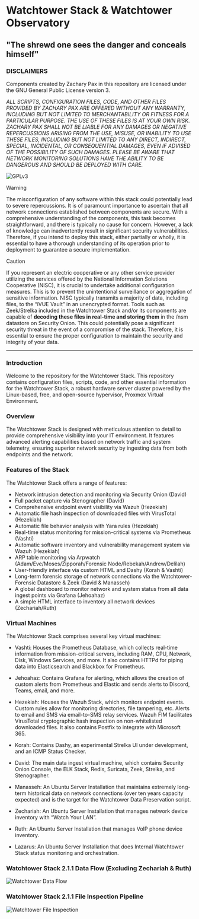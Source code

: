 # Watchtower Stack & Watchtower Observatory
## "The shrewd one sees the danger and conceals himself"

### DISCLAIMERS
Components created by Zachary Pax in this repository are licensed under the GNU General Public License version 3.

*ALL SCRIPTS, CONFIGURATION FILES, CODE, AND OTHER FILES PROVIDED BY ZACHARY PAX ARE OFFERED WITHOUT ANY WARRANTY, INCLUDING BUT NOT LIMITED TO MERCHANTABILITY OR FITNESS FOR A PARTICULAR PURPOSE. THE USE OF THESE FILES IS AT YOUR OWN RISK. ZACHARY PAX SHALL NOT BE LIABLE FOR ANY DAMAGES OR NEGATIVE REPERCUSSIONS ARISING FROM THE USE, MISUSE, OR INABILITY TO USE THESE FILES, INCLUDING BUT NOT LIMITED TO ANY DIRECT, INDIRECT, SPECIAL, INCIDENTAL, OR CONSEQUENTIAL DAMAGES, EVEN IF ADVISED OF THE POSSIBILITY OF SUCH DAMAGES. PLEASE BE AWARE THAT NETWORK MONITORING SOLUTIONS HAVE THE ABILITY TO BE DANGEROUS AND SHOULD BE DEPLOYED WITH CARE.*

![GPLv3](https://www.gnu.org/graphics/gplv3-with-text-136x68.png)

> [!WARNING]
> The misconfiguration of any software within this stack could potentially lead to severe repercussions. It is of paramount importance to ascertain that all network connections established between components are secure. With a comprehensive understanding of the components, this task becomes straightforward, and there is typically no cause for concern. However, a lack of knowledge can inadvertently result in significant security vulnerabilities. Therefore, if you intend to deploy this stack, either partially or wholly, it is essential to have a thorough understanding of its operation prior to deployment to guarantee a secure implementation.

> [!CAUTION]
> If you represent an electric cooperative or any other service provider utilizing the services offered by the National Information Solutions Cooperative (NISC), it is crucial to undertake additional configuration measures. This is to prevent the unintentional surveillance or aggregation of sensitive information. NISC typically transmits a majority of data, including files, to the “iVUE Vault” in an unencrypted format. Tools such as Zeek/Strelka included in the Watchtower Stack and/or its components are capable of **decoding these files in real-time and storing them** in the /nsm datastore on Security Onion. This could potentially pose a significant security threat in the event of a compromise of the stack. Therefore, it is essential to ensure the proper configuration to maintain the security and integrity of your data.

---
### Introduction

Welcome to the repository for the Watchtower Stack. This repository contains configuration files, scripts, code, and other essential information for the Watchtower Stack, a robust hardware server cluster powered by the Linux-based, free, and open-source hypervisor, Proxmox Virtual Environment.

### Overview

The Watchtower Stack is designed with meticulous attention to detail to provide comprehensive visibility into your IT environment. It features advanced alerting capabilities based on network traffic and system telemetry, ensuring superior network security by ingesting data from both endpoints and the network.

### Features of the Stack

The Watchtower Stack offers a range of features:

  -  Network intrusion detection and monitoring via Security Onion (David)
  -  Full packet capture via Stenographer (David)
  -  Comprehensive endpoint event visibility via Wazuh (Hezekiah)
  -  Automatic file hash inspection of downloaded files with VirusTotal (Hezekiah)
  -  Automatic file behavior analysis with Yara rules (Hezekiah)
  -  Real-time status monitoring for mission-critical systems via Prometheus (Vashti)
  -  Automatic software inventory and vulnerability management system via Wazuh (Hezekiah)
  -  ARP table monitoring via Arpwatch (Adam/Eve/Moses/Zipporah/Forensic Node/Rebekah/Andrew/Delilah)
  -  User-friendly interface via custom HTML and Dashy (Korah & Vashti)
  -  Long-term forensic storage of network connections via the Watchtower-Forensic Datastore & Zeek (David & Manasseh)
  -  A global dashboard to monitor network and system status from all data ingest points via Grafana (Jehoahaz)
  -  A simple HTML interface to inventory all network devices (Zechariah/Ruth)

### Virtual Machines

The Watchtower Stack comprises several key virtual machines:

   - Vashti: Houses the Prometheus Database, which collects real-time information from mission-critical servers, including RAM, CPU, Network, Disk, Windows Services, and more. It also contains HTTPd for piping data into Elasticsearch and Blackbox for Prometheus.
     
   - Jehoahaz: Contains Grafana for alerting, which allows the creation of custom alerts from Prometheus and Elastic and sends alerts to Discord, Teams, email, and more.
     
   - Hezekiah: Houses the Wazuh Stack, which monitors endpoint events. Custom rules allow for monitoring directories, file tampering, etc. Alerts to email and SMS via email-to-SMS relay services. Wazuh FIM facilitates VirusTotal cryptographic hash inspection on non-whitelisted downloaded files. It also contains Postfix to integrate with Microsoft 365.
     
   - Korah: Contains Dashy, an experimental Strelka UI under development, and an ICMP Status Checker.
     
   - David: The main data ingest virtual machine, which contains Security Onion Console, the ELK Stack, Redis, Suricata, Zeek, Strelka, and Stenographer.
     
   - Manasseh: An Ubuntu Server Installation that maintains extremely long-term historical data on network connections (over ten years capacity expected) and is the target for the Watchtower Data Preservation script.
     
   - Zechariah: An Ubuntu Server Installation that manages network device inventory with “Watch Your LAN”.

   - Ruth: An Ubuntu Server Installation that manages VoIP phone device inventory.

   - Lazarus: An Ubuntu Server Installation that does Internal Watchtower Stack status monitoring and orchestration.

### Watchtower Stack 2.1.1 Data Flow (Excluding Zechariah & Ruth)

![Watchtower Data Flow](https://i.imgur.com/3E0inR9.jpeg)

### Watchtower Stack 2.1.1 File Inspection Pipeline

![Watchtower File Inspection](https://i.imgur.com/wTLnaOW.png)
